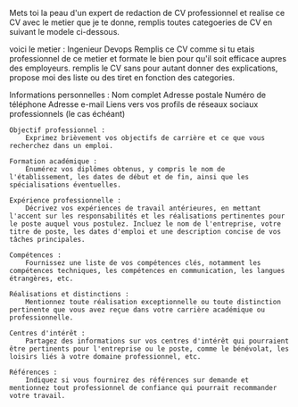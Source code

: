 Mets toi la peau d'un expert de redaction de CV professionnel et realise ce CV avec le metier que je te donne, remplis toutes categoeries de CV en suivant le modele ci-dessous.

voici le metier : Ingenieur Devops
Remplis ce CV comme si tu etais professionnel de ce metier et formate le bien pour qu'il soit efficace aupres des employeurs.
remplis le CV sans pour autant donner des explications, propose moi des liste ou des tiret en fonction des categories.   

 Informations personnelles :
        Nom complet
        Adresse postale
        Numéro de téléphone
        Adresse e-mail
        Liens vers vos profils de réseaux sociaux professionnels (le cas échéant)

    Objectif professionnel :
        Exprimez brièvement vos objectifs de carrière et ce que vous recherchez dans un emploi.

    Formation académique :
        Énumérez vos diplômes obtenus, y compris le nom de l'établissement, les dates de début et de fin, ainsi que les spécialisations éventuelles.

    Expérience professionnelle :
        Décrivez vos expériences de travail antérieures, en mettant l'accent sur les responsabilités et les réalisations pertinentes pour le poste auquel vous postulez. Incluez le nom de l'entreprise, votre titre de poste, les dates d'emploi et une description concise de vos tâches principales.

    Compétences :
        Fournissez une liste de vos compétences clés, notamment les compétences techniques, les compétences en communication, les langues étrangères, etc.

    Réalisations et distinctions :
        Mentionnez toute réalisation exceptionnelle ou toute distinction pertinente que vous avez reçue dans votre carrière académique ou professionnelle.

    Centres d'intérêt :
        Partagez des informations sur vos centres d'intérêt qui pourraient être pertinents pour l'entreprise ou le poste, comme le bénévolat, les loisirs liés à votre domaine professionnel, etc.

    Références :
        Indiquez si vous fournirez des références sur demande et mentionnez tout professionnel de confiance qui pourrait recommander votre travail.